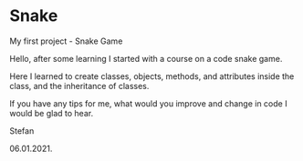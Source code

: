 # Snake
My first project - Snake Game

Hello, after some learning I started with a course on a code snake game.

Here I learned to create classes, objects, methods, and attributes inside the class, and the inheritance of classes.

If you have any tips for me, what would you improve and change in code I would be glad to hear.

Stefan

06.01.2021.
